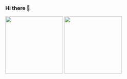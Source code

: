 ### Hi there 👋
<div>
  <img height="180em" src="https://github-readme-stats.vercel.app/api?username=Ghoes18&show_icons=true&theme=tokyonight"/>
  <img height="180em" src="https://github-readme-stats.vercel.app/api/top-langs/?username=Ghoes18&theme=tokyonight&layout=compact"/>
</div>
